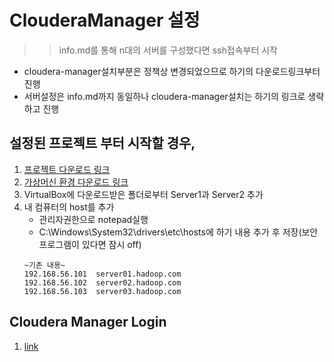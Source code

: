 # ClouderaManager 설정

>> info.md를 통해 n대의 서버를 구성했다면 ssh접속부터 시작

- cloudera-manager설치부분은 정책상 변경되었으므로 하기의 다운로드링크부터 진행
- 서버설정은 info.md까지 동일하나 cloudera-manager설치는 하기의 링크로 생략하고 진행

## 설정된 프로젝트 부터 시작할 경우,
1. [프로젝트 다운로드 링크](https://github.com/wikibook/bigdata2nd/archive/master.zip)
1. [가상머신 환경 다운로드 링크](https://drive.google.com/u/0/uc?id=1oLikMIC6bzt0jNV0n49YNOM0foNPXDZh&export=download)
1. VirtualBox에 다운로드받은 폴더로부터  Server1과 Server2 추가
1.  내 컴퓨터의 host를 추가
    - 관리자권한으로 notepad실행
    - C:\Windows\System32\drivers\etc\hosts에 하기 내용 추가 후 저장(보안프로그램이 있다면 잠시 off)
    ```
    ~기존 내용~
    192.168.56.101	server01.hadoop.com
    192.168.56.102	server02.hadoop.com
    192.168.56.103	server03.hadoop.com
    ```

## Cloudera Manager Login
1. [link](http://server01.hadoop.com:7180/)
